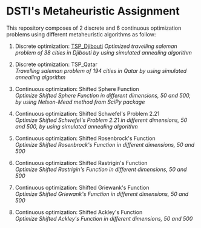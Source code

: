 # DSTI's Metaheuristic Assignment   
This repository composes of 2 discrete and 6 continuous optimization problems using different metaheuristic algorithms as follow: 

1. Discrete optimization: [TSP_Djibouti](https://github.com/Khwansiri/Metaheuristic_DSTI/tree/master/TSP_Djibouti)
   *Optimized travelling saleman problem of 38 cities in Djibouti by using simulated annealing algorithm*      
   
2. Discrete optimization: TSP_Qatar    
   *Travelling saleman problem of 194 cities in Qatar by using simulated annealing algorithm*      
   
3. Continuous optimization: Shifted Sphere Function     
   *Optimize Shifted Sphere Function in different dimensions, 50 and 500, by using Nelson-Mead method from SciPy package*     
   
4. Continuous optimization: Shifted Schwefel's Problem 2.21       
   *Optimize Shifted Schwefel's Problem 2.21 in different dimensions, 50 and 500, by using simulated annealing algorithm*    
   
5. Continuous optimization: Shifted Rosenbrock's Function    
   *Optimize Shifted Rosenbrock's Function in different dimensions, 50 and 500*     
   
6. Continuous optimization: Shifted Rastrigin's Function    
   *Optimize Shifted Rastrigin's Function in different dimensions, 50 and 500*     
   
7. Continuous optimization: Shifted Griewank's Function    
   *Optimize Shifted Griewank's Function in different dimensions, 50 and 500*     
   
8. Continuous optimization: Shifted Ackley's Function    
   *Optimize Shifted Ackley's Function  in different dimensions, 50 and 500* 
 
